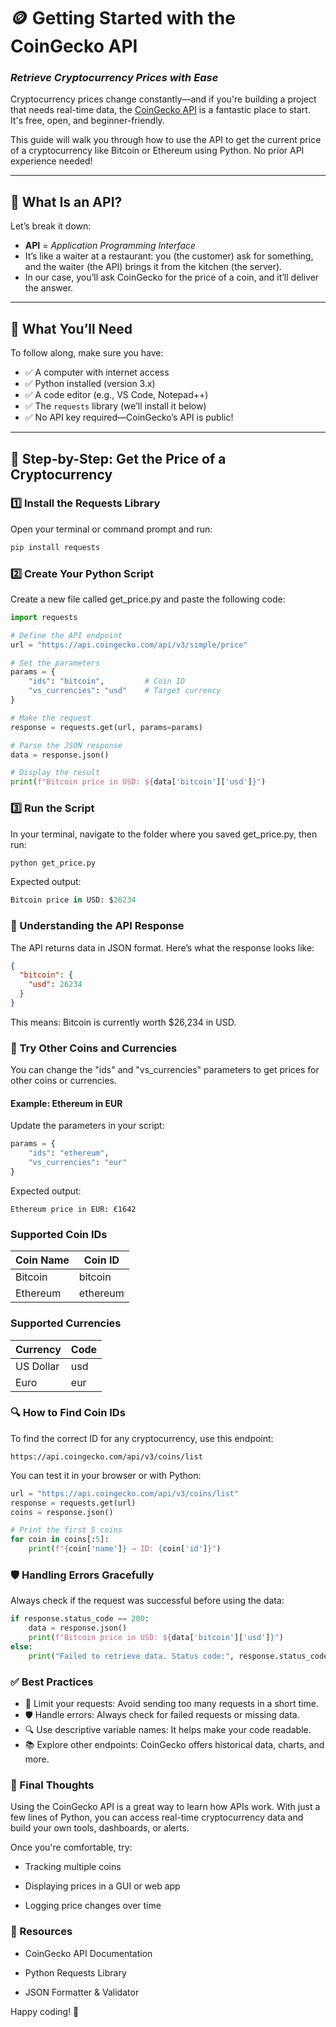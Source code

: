 # 🪙 Getting Started with the CoinGecko API  
### *Retrieve Cryptocurrency Prices with Ease*

Cryptocurrency prices change constantly—and if you're building a project that needs real-time data, the [CoinGecko API](https://www.coingecko.com/en/api) is a fantastic place to start. It's free, open, and beginner-friendly.

This guide will walk you through how to use the API to get the current price of a cryptocurrency like Bitcoin or Ethereum using Python. No prior API experience needed!

---

## 📘 What Is an API?

Let’s break it down:

- **API** = *Application Programming Interface*
- It’s like a waiter at a restaurant: you (the customer) ask for something, and the waiter (the API) brings it from the kitchen (the server).
- In our case, you’ll ask CoinGecko for the price of a coin, and it’ll deliver the answer.

---

## 🧰 What You’ll Need

To follow along, make sure you have:

- ✅ A computer with internet access  
- ✅ Python installed (version 3.x)  
- ✅ A code editor (e.g., VS Code, Notepad++)  
- ✅ The `requests` library (we’ll install it below)  
- ✅ No API key required—CoinGecko’s API is public!

---

## 🐍 Step-by-Step: Get the Price of a Cryptocurrency

### 1️⃣ Install the Requests Library

Open your terminal or command prompt and run:

```bash
pip install requests

```
### 2️⃣ Create Your Python Script

Create a new file called get_price.py and paste the following code:

```python
import requests

# Define the API endpoint
url = "https://api.coingecko.com/api/v3/simple/price"

# Set the parameters
params = {
    "ids": "bitcoin",         # Coin ID
    "vs_currencies": "usd"    # Target currency
}

# Make the request
response = requests.get(url, params=params)

# Parse the JSON response
data = response.json()

# Display the result
print(f"Bitcoin price in USD: ${data['bitcoin']['usd']}")

```

### 3️⃣ Run the Script

In your terminal, navigate to the folder where you saved get_price.py, then run:

```python 
python get_price.py
```

Expected output:

```python
Bitcoin price in USD: $26234
```

### 🧾 Understanding the API Response

The API returns data in JSON format. Here’s what the response looks like:

```json
{
  "bitcoin": {
    "usd": 26234
  }
}
```
This means: Bitcoin is currently worth $26,234 in USD.

### 🔄 Try Other Coins and Currencies

You can change the "ids" and "vs_currencies" parameters to get prices for other coins or currencies.

#### Example: Ethereum in EUR

Update the parameters in your script:

```python
params = {
    "ids": "ethereum",
    "vs_currencies": "eur"
}
```

Expected output: 

```code 
Ethereum price in EUR: €1642
```

### Supported Coin IDs

| Coin Name | Coin ID |
| -------- | -------- |
| Bitcoin  | bitcoin  |
| Ethereum  | ethereum  |

### Supported Currencies

| Currency | Code |
| -------- | -------- |
| US Dollar  | usd  |
| Euro  | eur  |

### 🔍 How to Find Coin IDs

To find the correct ID for any cryptocurrency, use this endpoint:

```code
https://api.coingecko.com/api/v3/coins/list
```

You can test it in your browser or with Python:

```python
url = "https://api.coingecko.com/api/v3/coins/list"
response = requests.get(url)
coins = response.json()

# Print the first 5 coins
for coin in coins[:5]:
    print(f"{coin['name']} → ID: {coin['id']}")
```

### 🛡️ Handling Errors Gracefully

Always check if the request was successful before using the data:

```python
if response.status_code == 200:
    data = response.json()
    print(f"Bitcoin price in USD: ${data['bitcoin']['usd']}")
else:
    print("Failed to retrieve data. Status code:", response.status_code)
```

### ✅ Best Practices

- 🧠 Limit your requests: Avoid sending too many requests in a short time.
- 🛡️ Handle errors: Always check for failed requests or missing data.
- 🔍 Use descriptive variable names: It helps make your code readable.
- 📚 Explore other endpoints: CoinGecko offers historical data, charts, and more.

### 🎯 Final Thoughts

Using the CoinGecko API is a great way to learn how APIs work. With just a few lines of Python, you can access real-time cryptocurrency data and build your own tools, dashboards, or alerts.

Once you're comfortable, try:

- Tracking multiple coins

- Displaying prices in a GUI or web app

- Logging price changes over time

### 📎 Resources

- CoinGecko API Documentation

- Python Requests Library

- JSON Formatter & Validator


Happy coding! 🚀


